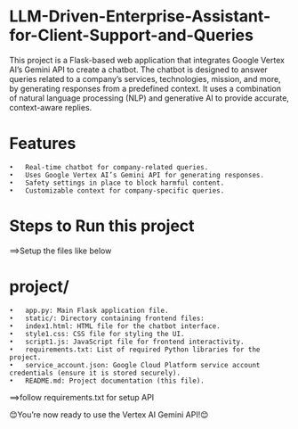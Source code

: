 # LLM-Driven-Enterprise-Assistant-for-Client-Support-and-Queries
This project is a Flask-based web application that integrates Google Vertex AI’s Gemini API to create a chatbot. The chatbot is designed to answer queries related to a company’s services, technologies, mission, and more, by generating responses from a predefined context. It uses a combination of natural language processing (NLP) and generative AI to provide accurate, context-aware replies.

# Features
	•	Real-time chatbot for company-related queries.
	•	Uses Google Vertex AI’s Gemini API for generating responses.
	•	Safety settings in place to block harmful content.
	•	Customizable context for company-specific queries.


# Steps to Run this project
==>Setup the files like below
# project/
	•	app.py: Main Flask application file.
	•	static/: Directory containing frontend files:
	•	index1.html: HTML file for the chatbot interface.
	•	style1.css: CSS file for styling the UI.
	•	script1.js: JavaScript file for frontend interactivity.
	•	requirements.txt: List of required Python libraries for the project.
	•	service_account.json: Google Cloud Platform service account credentials (ensure it is stored securely).
	•	README.md: Project documentation (this file).

==>follow requirements.txt for setup API

😊You’re now ready to use the Vertex AI Gemini API!😊
